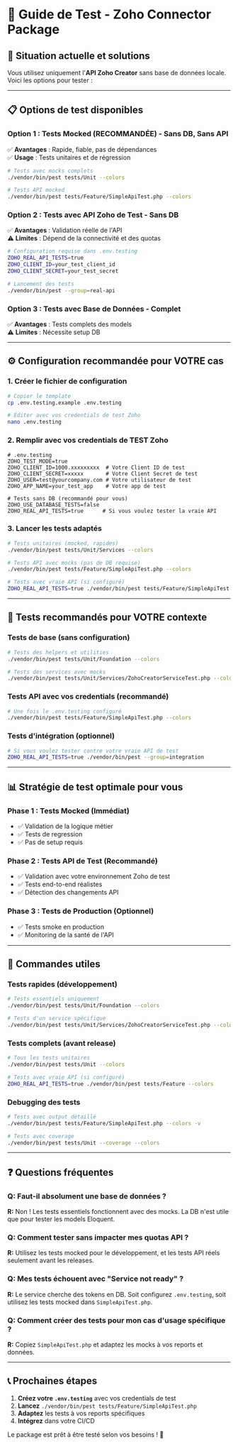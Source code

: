 # 🧪 Guide de Test - Zoho Connector Package

## 🎯 **Situation actuelle et solutions**

Vous utilisez uniquement l'**API Zoho Creator** sans base de données locale. Voici les options pour tester :

---

## 📋 **Options de test disponibles**

### **Option 1 : Tests Mocked (RECOMMANDÉE) - Sans DB, Sans API**
✅ **Avantages** : Rapide, fiable, pas de dépendances  
✅ **Usage** : Tests unitaires et de régression  

```bash
# Tests avec mocks complets
./vendor/bin/pest tests/Unit --colors

# Tests API mocked
./vendor/bin/pest tests/Feature/SimpleApiTest.php --colors
```

### **Option 2 : Tests avec API Zoho de Test - Sans DB**
✅ **Avantages** : Validation réelle de l'API  
⚠️ **Limites** : Dépend de la connectivité et des quotas  

```bash
# Configuration requise dans .env.testing
ZOHO_REAL_API_TESTS=true
ZOHO_CLIENT_ID=your_test_client_id
ZOHO_CLIENT_SECRET=your_test_secret

# Lancement des tests
./vendor/bin/pest --group=real-api
```

### **Option 3 : Tests avec Base de Données - Complet**
✅ **Avantages** : Tests complets des models  
⚠️ **Limites** : Nécessite setup DB  

---

## ⚙️ **Configuration recommandée pour VOTRE cas**

### **1. Créer le fichier de configuration**

```bash
# Copier le template
cp .env.testing.example .env.testing

# Éditer avec vos credentials de test Zoho
nano .env.testing
```

### **2. Remplir avec vos credentials de TEST Zoho**

```env
# .env.testing
ZOHO_TEST_MODE=true
ZOHO_CLIENT_ID=1000.xxxxxxxxx  # Votre Client ID de test
ZOHO_CLIENT_SECRET=xxxxx       # Votre Client Secret de test
ZOHO_USER=test@yourcompany.com # Votre utilisateur de test
ZOHO_APP_NAME=your_test_app    # Votre app de test

# Tests sans DB (recommandé pour vous)
ZOHO_USE_DATABASE_TESTS=false
ZOHO_REAL_API_TESTS=true      # Si vous voulez tester la vraie API
```

### **3. Lancer les tests adaptés**

```bash
# Tests unitaires (mocked, rapides)
./vendor/bin/pest tests/Unit/Services --colors

# Tests API avec mocks (pas de DB requise)
./vendor/bin/pest tests/Feature/SimpleApiTest.php --colors

# Tests avec vraie API (si configuré)
ZOHO_REAL_API_TESTS=true ./vendor/bin/pest tests/Feature/SimpleApiTest.php --colors
```

---

## 🚀 **Tests recommandés pour VOTRE contexte**

### **Tests de base (sans configuration)**
```bash
# Tests des helpers et utilities
./vendor/bin/pest tests/Unit/Foundation --colors

# Tests des services avec mocks
./vendor/bin/pest tests/Unit/Services/ZohoCreatorServiceTest.php --colors
```

### **Tests API avec vos credentials (recommandé)**
```bash
# Une fois le .env.testing configuré
./vendor/bin/pest tests/Feature/SimpleApiTest.php --colors
```

### **Tests d'intégration (optionnel)**
```bash
# Si vous voulez tester contre votre vraie API de test
ZOHO_REAL_API_TESTS=true ./vendor/bin/pest --group=integration
```

---

## 📊 **Stratégie de test optimale pour vous**

### **Phase 1 : Tests Mocked (Immédiat)**
- ✅ Validation de la logique métier
- ✅ Tests de regression
- ✅ Pas de setup requis

### **Phase 2 : Tests API de Test (Recommandé)**
- ✅ Validation avec votre environnement Zoho de test
- ✅ Tests end-to-end réalistes
- ✅ Détection des changements API

### **Phase 3 : Tests de Production (Optionnel)**
- ✅ Tests smoke en production
- ✅ Monitoring de la santé de l'API

---

## 🔧 **Commandes utiles**

### **Tests rapides (développement)**
```bash
# Tests essentiels uniquement
./vendor/bin/pest tests/Unit/Foundation --colors

# Tests d'un service spécifique
./vendor/bin/pest tests/Unit/Services/ZohoCreatorServiceTest.php --colors
```

### **Tests complets (avant release)**
```bash
# Tous les tests unitaires
./vendor/bin/pest tests/Unit --colors

# Tests avec vraie API (si configuré)
ZOHO_REAL_API_TESTS=true ./vendor/bin/pest tests/Feature --colors
```

### **Debugging des tests**
```bash
# Tests avec output détaillé
./vendor/bin/pest tests/Feature/SimpleApiTest.php --colors -v

# Tests avec coverage
./vendor/bin/pest tests/Unit --coverage --colors
```

---

## ❓ **Questions fréquentes**

### **Q: Faut-il absolument une base de données ?**
**R:** Non ! Les tests essentiels fonctionnent avec des mocks. La DB n'est utile que pour tester les models Eloquent.

### **Q: Comment tester sans impacter mes quotas API ?**
**R:** Utilisez les tests mocked pour le développement, et les tests API réels seulement avant les releases.

### **Q: Mes tests échouent avec "Service not ready" ?**
**R:** Le service cherche des tokens en DB. Soit configurez `.env.testing`, soit utilisez les tests mocked dans `SimpleApiTest.php`.

### **Q: Comment créer des tests pour mon cas d'usage spécifique ?**
**R:** Copiez `SimpleApiTest.php` et adaptez les mocks à vos reports et données.

---

## 📞 **Prochaines étapes**

1. **Créez votre `.env.testing`** avec vos credentials de test
2. **Lancez** `./vendor/bin/pest tests/Feature/SimpleApiTest.php`
3. **Adaptez** les tests à vos reports spécifiques
4. **Intégrez** dans votre CI/CD

Le package est prêt à être testé selon vos besoins ! 🎉